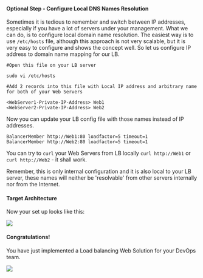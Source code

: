 #### Optional Step - Configure Local DNS Names Resolution

Sometimes it is tedious to remember and switch between IP addresses, especially if you have a lot of servers under your management.
What we can do, is to configure local domain name resolution. The easiest way is to use `/etc/hosts` file, although this approach is not very scalable, but it is very easy to configure and shows the concept well. So let us configure IP address to domain name mapping for our LB.

```
#Open this file on your LB server

sudo vi /etc/hosts

#Add 2 records into this file with Local IP address and arbitrary name for both of your Web Servers

<WebServer1-Private-IP-Address> Web1
<WebServer2-Private-IP-Address> Web2
```

Now you can update your LB config file with those names instead of IP addresses.

```
BalancerMember http://Web1:80 loadfactor=5 timeout=1
BalancerMember http://Web2:80 loadfactor=5 timeout=1
```

You can try to `curl` your Web Servers from LB locally `curl http://Web1` or `curl http://Web2` - it shall work.

Remember, this is only internal configuration and it is also local to your LB server, these names will neither be 'resolvable' from other servers internally nor from the Internet.

#### Target Architecture

Now your set up looks like this:

![](https://dareyio-nonprod-pbl-projects.s3.eu-west-2.amazonaws.com/project8/project8_final.png)

#### Congratulations! 

You have just implemented a Load balancing Web Solution for your DevOps team.


![](https://dareyio-nonprod-pbl-projects.s3.eu-west-2.amazonaws.com/project8/proj_8_complete.jpg)

